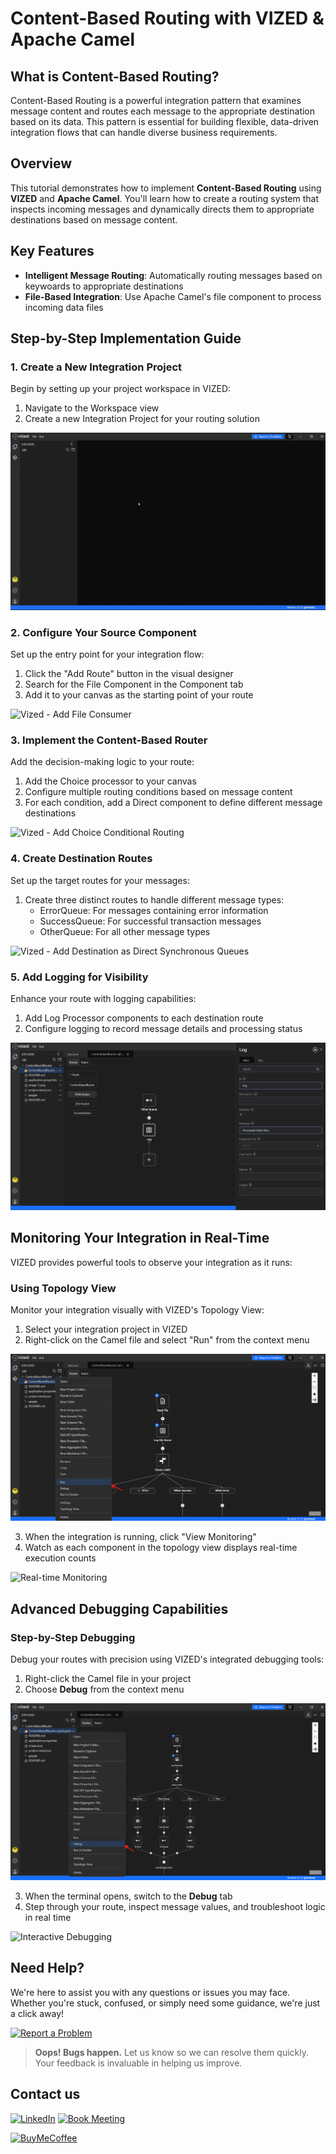 # Content-Based Routing with VIZED & Apache Camel

## What is Content-Based Routing?

Content-Based Routing is a powerful integration pattern that examines message content and routes each message to the appropriate destination based on its data. This pattern is essential for building flexible, data-driven integration flows that can handle diverse business requirements.

## Overview

This tutorial demonstrates how to implement **Content-Based Routing** using **VIZED** and **Apache Camel**. You'll learn how to create a routing system that inspects incoming messages and dynamically directs them to appropriate destinations based on message content.

## Key Features

- **Intelligent Message Routing**: Automatically routing messages based on keywoards to appropriate destinations
- **File-Based Integration**: Use Apache Camel's file component to process incoming data files

## Step-by-Step Implementation Guide

### 1. Create a New Integration Project

Begin by setting up your project workspace in VIZED:

1. Navigate to the Workspace view
2. Create a new Integration Project for your routing solution

![Vized - Create Project](assets/CreateIntegrationProject.gif)

### 2. Configure Your Source Component

Set up the entry point for your integration flow:

1. Click the "Add Route" button in the visual designer
2. Search for the File Component in the Component tab
3. Add it to your canvas as the starting point of your route

![Vized - Add File Consumer](assets/AddFileComponent.gif)

### 3. Implement the Content-Based Router

Add the decision-making logic to your route:

1. Add the Choice processor to your canvas
2. Configure multiple routing conditions based on message content
3. For each condition, add a Direct component to define different message destinations

![Vized - Add Choice Conditional Routing](assets/ChoiceComponent.gif)

### 4. Create Destination Routes

Set up the target routes for your messages:

1. Create three distinct routes to handle different message types:
   - ErrorQueue: For messages containing error information
   - SuccessQueue: For successful transaction messages
   - OtherQueue: For all other message types

![Vized - Add Destination as Direct Synchronous Queues](assets/AddDirectComponent.gif)

### 5. Add Logging for Visibility

Enhance your route with logging capabilities:

1. Add Log Processor components to each destination route
2. Configure logging to record message details and processing status

![Vized - Message Logging Configuration](assets/image.png)

## Monitoring Your Integration in Real-Time

VIZED provides powerful tools to observe your integration as it runs:

### Using Topology View

Monitor your integration visually with VIZED's Topology View:

1. Select your integration project in VIZED
2. Right-click on the Camel file and select "Run" from the context menu

![Run Project Option](assets/run.png)

3. When the integration is running, click "View Monitoring"
4. Watch as each component in the topology view displays real-time execution counts

![Real-time Monitoring](assets/RunWithMonitoring.gif)

## Advanced Debugging Capabilities

### Step-by-Step Debugging

Debug your routes with precision using VIZED's integrated debugging tools:

1. Right-click the Camel file in your project
2. Choose **Debug** from the context menu

![Debug Option](assets/debug.png)

3. When the terminal opens, switch to the **Debug** tab
4. Step through your route, inspect message values, and troubleshoot logic in real time

![Interactive Debugging](assets/RunWithDebug.gif)

## Need Help?

We're here to assist you with any questions or issues you may face. Whether you're stuck, confused, or simply need some guidance, we're just a click away! 

[![Report a Problem](https://img.shields.io/badge/Report%20a%20Problem-darkred?logo=openbugbounty)](https://github.com/vized-io/artifacts/issues/new/choose)
> **Oops! Bugs happen.** Let us know so we can resolve them quickly. Your feedback is invaluable in helping us improve.

## Contact us

[![LinkedIn](https://img.shields.io/badge/LinkedIn-blue?logo=linkedin)](https://www.linkedin.com/company/vized-io/) 
[![Book Meeting](https://img.shields.io/badge/Book%20a%20Meeting-purple?logo=calendar)](https://calendly.com/vidhyasagar-jeevendran/30min) 

[<img src="https://github.com/user-attachments/assets/806d0fc0-0a00-4d63-81a3-8f2df15d5528" alt="BuyMeCoffee" width="150"/>](https://buymeacoffee.com/vidhyasagarj)


